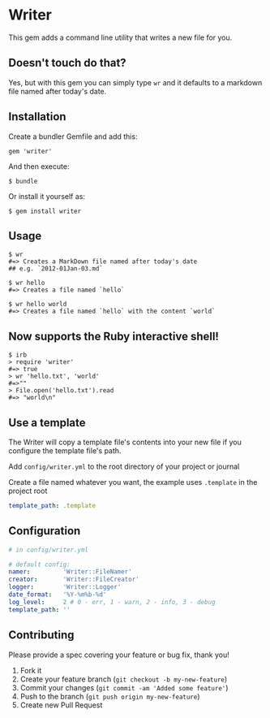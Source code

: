 # Writer

This gem adds a command line utility that writes a new file for you.

## Doesn't touch do that?

Yes, but with this gem you can simply type `wr` and it defaults to
a markdown file named after today's date.

## Installation

Create a bundler Gemfile and add this:

    gem 'writer'

And then execute:

    $ bundle

Or install it yourself as:

    $ gem install writer

## Usage

```
$ wr
#=> Creates a MarkDown file named after today's date
## e.g. `2012-01Jan-03.md`

$ wr hello
#=> Creates a file named `hello`

$ wr hello world
#=> Creates a file named `hello` with the content `world`
```

## Now supports the Ruby interactive shell!

```
$ irb
> require 'writer'
#=> true
> wr 'hello.txt', 'world'
#=>""
> File.open('hello.txt').read
#=> "world\n"
```

## Use a template

The Writer will copy a template file's contents into your new file
if you configure the template file's path.

Add `config/writer.yml` to the root directory of your project or journal

Create a file named whatever you want, the example uses `.template`
in the project root

```yml
template_path: .template
```

## Configuration

```yml
# in config/writer.yml

# default config:
namer:         'Writer::FileNamer'
creator:       'Writer::FileCreator'
logger:        'Writer::Logger'
date_format:   '%Y-%m%b-%d'
log_level:     2 # 0 - err, 1 - warn, 2 - info, 3 - debug
template_path: ''
```

## Contributing

Please provide a spec covering your feature or bug fix, thank you!

1. Fork it
2. Create your feature branch (`git checkout -b my-new-feature`)
3. Commit your changes (`git commit -am 'Added some feature'`)
4. Push to the branch (`git push origin my-new-feature`)
5. Create new Pull Request
